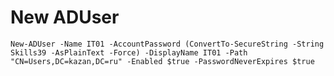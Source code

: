# New ADUser

`New-ADUser -Name IT01 -AccountPassword (ConvertTo-SecureString -String Skills39 -AsPlainText -Force) -DisplayName IT01 -Path "CN=Users,DC=kazan,DC=ru" -Enabled $true -PasswordNeverExpires $true`
